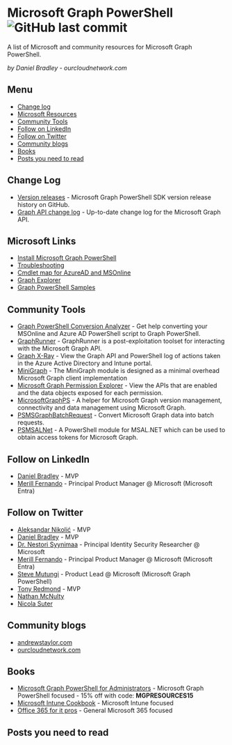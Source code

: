 # Microsoft Graph PowerShell ![GitHub last commit](https://img.shields.io/github/last-commit/DanielBradley1/All-Enterprise-App-Catalog-Apps-List)

A list of Microsoft and community resources for Microsoft Graph PowerShell.

*by Daniel Bradley - ourcloudnetwork.com*

## Menu

- [Change log](#change-log)
- [Microsoft Resources](#microsoft-resources)
- [Community Tools](#Community-Tools)
- [Follow on LinkedIn](#Follow-on-LinkedIn)
- [Follow on Twitter](#Follow-on-Twitter)
- [Community blogs](#Community-blogs)
- [Books](#Books)
- [Posts you need to read](#Posts-you-need-to-read)

## Change Log

- [Version releases](https://github.com/microsoftgraph/msgraph-sdk-powershell/releases) - Microsoft Graph PowerShell SDK version release history on GitHub.
- [Graph API change log](https://developer.microsoft.com/en-us/graph/changelog) - Up-to-date change log for the Microsoft Graph API.

## Microsoft Links

- [Install Microsoft Graph PowerShell](https://learn.microsoft.com/en-us/powershell/microsoftgraph/installation?view=graph-powershell-1.0)
- [Troubleshooting](https://learn.microsoft.com/en-us/powershell/microsoftgraph/troubleshooting?view=graph-powershell-1.0)
- [Cmdlet map for AzureAD and MSOnline](https://learn.microsoft.com/en-us/powershell/microsoftgraph/azuread-msoline-cmdlet-map?view=graph-powershell-1.0)
- [Graph Explorer](https://developer.microsoft.com/en-us/graph/graph-explorer)
- [Graph PowerShell Samples](https://github.com/orgs/msgraph/discussions)

## Community Tools

- [Graph PowerShell Conversion Analyzer](https://graphpowershell.merill.net/) - Get help converting your MSOnline and Azure AD PowerShell script to Graph PowerShell.
- [GraphRunner](https://github.com/dafthack/GraphRunner/) - GraphRunner is a post-exploitation toolset for interacting with the Microsoft Graph API.
- [Graph X-Ray](https://graphxray.merill.net/) - View the Graph API and PowerShell log of actions taken in the Azure Active Directory and Intune portal.
- [MiniGraph](https://github.com/FriedrichWeinmann/MiniGraph) - The MiniGraph module is designed as a minimal overhead Microsoft Graph client implementation
- [Microsoft Graph Permission Explorer](https://graphpermissions.merill.net/) - View the APIs that are enabled and the data objects exposed for each permission.
- [MicrosoftGraphPS](https://github.com/KnudsenMorten/MicrosoftGraphPS) - A helper for Microsoft Graph version management, connectivity and data management using Microsoft Graph.
- [PSMSGraphBatchRequest](https://github.com/HCRitter/PSMSGraphBatchRequest) - Convert Microsoft Graph data into batch requests.
- [PSMSALNet](https://github.com/SCOMnewbie/PSMSALNet?tab=readme-ov-file) - A PowerShell module for MSAL.NET which can be used to obtain access tokens for Microsoft Graph.

## Follow on LinkedIn
- [Daniel Bradley](https://www.linkedin.com/in/danielbradley2/) - MVP
- [Merill Fernando](https://www.linkedin.com/in/merill/) - Principal Product Manager @ Microsoft (Microsoft Entra)

## Follow on Twitter
- [Aleksandar Nikolić](https://twitter.com/alexandair) - MVP
- [Daniel Bradley](https://twitter.com/DanielatOCN) - MVP
- [Dr. Nestori Syynimaa](https://twitter.com/DrAzureAD) - Principal Identity Security Researcher @ Microsoft
- [Merill Fernando](https://twitter.com/merill) - Principal Product Manager @ Microsoft (Microsoft Entra)
- [Steve Mutungi](https://twitter.com/SteveMutungiKE) - Product Lead @ Microsoft (Microsoft Graph PowerShell)
- [Tony Redmond](https://twitter.com/12Knocksinna) - MVP
- [Nathan McNulty](https://twitter.com/NathanMcNulty)
- [Nicola Suter](https://twitter.com/nicolonsky)


## Community blogs
- [andrewstaylor.com](https://andrewstaylor.com/)
- [ourcloudnetwork.com](https://ourcloudnetwork.com/)

## Books
- [Microsoft Graph PowerShell for Administrators](https://danielbradley.gumroad.com/l/MicrosoftGraphPowerShell) - Microsoft Graph PowerShell focused - 15% off with code: **MGPRESOURCES15**
- [Microsoft Intune Cookbook](https://www.amazon.co.uk/Microsoft-Intune-Cookbook-configuring-automating-ebook/dp/B0CHYT35SJ) - Microsoft Intune focused
- [Office 365 for it pros](https://o365itpros.gumroad.com/l/O365IT?layout=profile) - General Microsoft 365 focused

## Posts you need to read
